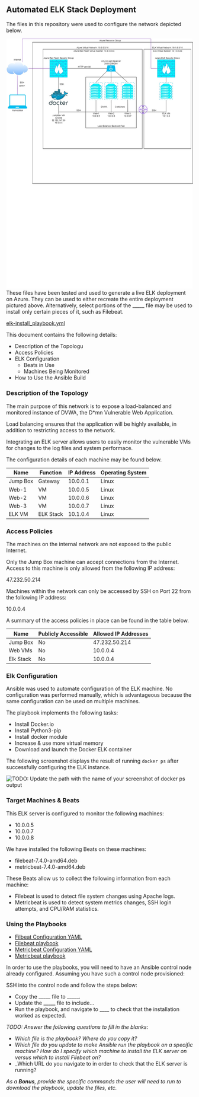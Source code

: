 ## Automated ELK Stack Deployment

The files in this repository were used to configure the network depicted below.

![TODO: Update the path with the name of your diagram](https://github.com/ChristinaMarie256/U_of_M-CyberSecurityBootcamp/blob/main/13-ELK_Stack/IMAGES/Net_Diagram.jpg)
These files have been tested and used to generate a live ELK deployment on Azure. They can be used to either recreate the entire deployment pictured above. Alternatively, select portions of the _____ file may be used to install only certain pieces of it, such as Filebeat.

  [elk-install_playbook.yml](https://github.com/ChristinaMarie256/U_of_M-CyberSecurityBootcamp/blob/main/13-ELK_Stack/Ansible/elk-install_playbook.yml)

This document contains the following details:
- Description of the Topologu
- Access Policies
- ELK Configuration
  - Beats in Use
  - Machines Being Monitored
- How to Use the Ansible Build



### Description of the Topology

The main purpose of this network is to expose a load-balanced and monitored instance of DVWA, the D*mn Vulnerable Web Application.

Load balancing ensures that the application will be highly available, in addition to restricting access to the network.

Integrating an ELK server allows users to easily monitor the vulnerable VMs for changes to the log files and system performace.

The configuration details of each machine may be found below.

| Name     | Function | IP Address | Operating System |
|----------|----------|------------|------------------|
| Jump Box | Gateway  | 10.0.0.1   | Linux            |
| Web-1    | VM       | 10.0.0.5   | Linux            |
| Web-2    | VM       | 10.0.0.6   | Linux            |
| Web-3    | VM       | 10.0.0.7   | Linux            |
| ELK VM   | ELK Stack| 10.1.0.4   | Linux            |

### Access Policies

The machines on the internal network are not exposed to the public Internet. 

Only the Jump Box machine can accept connections from the Internet. Access to this machine is only allowed from the following IP address:

47.232.50.214

Machines within the network can only be accessed by SSH on Port 22 from the following IP address:

10.0.0.4

A summary of the access policies in place can be found in the table below.

| Name     | Publicly Accessible | Allowed IP Addresses |
|----------|---------------------|----------------------|
| Jump Box | No                  | 47.232.50.214        |
| Web VMs  | No                  | 10.0.0.4             |
| Elk Stack| No                  | 10.0.0.4             |

### Elk Configuration

Ansible was used to automate configuration of the ELK machine. No configuration was performed manually, which is advantageous because the same configuration can be used on multiple machines.

The playbook implements the following tasks:

- Install Docker.io
- Install Python3-pip
- Install docker module
- Increase & use more virtual memory
- Download and launch the Docker ELK container

The following screenshot displays the result of running `docker ps` after successfully configuring the ELK instance.

![TODO: Update the path with the name of your screenshot of docker ps output](Images/docker_ps_output.png)

### Target Machines & Beats
This ELK server is configured to monitor the following machines:

- 10.0.0.5
- 10.0.0.7
- 10.0.0.8

We have installed the following Beats on these machines:
- filebeat-7.4.0-amd64.deb
- metricbeat-7.4.0-amd64.deb



These Beats allow us to collect the following information from each machine:
- Filebeat is used to detect file system changes using Apache logs.
- Metricbeat is used to detect system metrics changes, SSH login attempts, and CPU/RAM statistics. 

### Using the Playbooks

- [Filbeat Configuration YAML](https://github.com/ChristinaMarie256/U_of_M-CyberSecurityBootcamp/blob/main/13-ELK_Stack/Ansible/filebeat-configuration.yml)
- [Filebeat playbook](https://github.com/ChristinaMarie256/U_of_M-CyberSecurityBootcamp/blob/main/13-ELK_Stack/Ansible/filebeat-playbook.yml)
- [Metricbeat Configuration YAML](https://github.com/ChristinaMarie256/U_of_M-CyberSecurityBootcamp/blob/main/13-ELK_Stack/Ansible/metricbeat-configuration.yml)
- [Metricbeat playbook](https://github.com/ChristinaMarie256/U_of_M-CyberSecurityBootcamp/blob/main/13-ELK_Stack/Ansible/metricbeat-playbook.yml) 


In order to use the playbooks, you will need to have an Ansible control node already configured. Assuming you have such a control node provisioned: 

SSH into the control node and follow the steps below:
- Copy the _____ file to _____.
- Update the _____ file to include...
- Run the playbook, and navigate to ____ to check that the installation worked as expected.

_TODO: Answer the following questions to fill in the blanks:_
- _Which file is the playbook? Where do you copy it?_
- _Which file do you update to make Ansible run the playbook on a specific machine? How do I specify which machine to install the ELK server on versus which to install Filebeat on?_
- _Which URL do you navigate to in order to check that the ELK server is running?

_As a **Bonus**, provide the specific commands the user will need to run to download the playbook, update the files, etc._